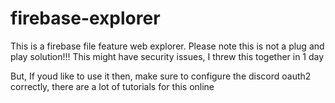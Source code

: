 # firebase-explorer

This is a firebase file feature web explorer. Please note this  is not a plug and play solution!!!
This might have security issues, I threw this together in 1 day

But, If youd like to use it then, make sure to configure the discord oauth2 correctly, there are a lot of tutorials for this online
 
